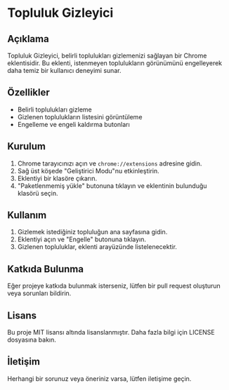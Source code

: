 # Topluluk Gizleyici

## Açıklama
Topluluk Gizleyici, belirli toplulukları gizlemenizi sağlayan bir Chrome eklentisidir. Bu eklenti, istenmeyen toplulukların görünümünü engelleyerek daha temiz bir kullanıcı deneyimi sunar.

## Özellikler
- Belirli toplulukları gizleme
- Gizlenen toplulukların listesini görüntüleme
- Engelleme ve engeli kaldırma butonları

## Kurulum
1. Chrome tarayıcınızı açın ve `chrome://extensions` adresine gidin.
2. Sağ üst köşede "Geliştirici Modu"nu etkinleştirin.
3. Eklentiyi bir klasöre çıkarın.
4. "Paketlenmemiş yükle" butonuna tıklayın ve eklentinin bulunduğu klasörü seçin.

## Kullanım
1. Gizlemek istediğiniz topluluğun ana sayfasına gidin.
2. Eklentiyi açın ve "Engelle" butonuna tıklayın.
3. Gizlenen topluluklar, eklenti arayüzünde listelenecektir.

## Katkıda Bulunma
Eğer projeye katkıda bulunmak isterseniz, lütfen bir pull request oluşturun veya sorunları bildirin.

## Lisans
Bu proje MIT lisansı altında lisanslanmıştır. Daha fazla bilgi için LICENSE dosyasına bakın.

## İletişim
Herhangi bir sorunuz veya öneriniz varsa, lütfen iletişime geçin.
